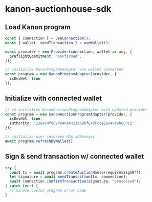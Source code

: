 # kanon-auctionhouse-sdk

## Load Kanon program
```typescript
const { connection } = useConnection();
const { wallet, sendTransaction } = useWallet();

const provider = new Provider(connection, wallet as any, {
  preflightCommitment: "confirmed",
});

// initialize KanonProgramAdapter w/o wallet connected
const program = new KanonProgramAdapter(provider, {
  isDevNet: true
});
```

## Initialize with connected wallet
```typescript
// re-initialize KanonAuctionProgramAdapter with updated provider
const program = new KanonAuctionProgramAdapter(provider, {
  isDevNet: true,
  authority: "2JG4FMfu8Vx84RamR2jz6BhfE4dFcteEux4xawh6LPCZ"
});

// initialize user reserved PDA addresses
await program.refreshByWallet();
```

## Sign & send transaction w/ connected wallet
```typescript
try {
  const tx = await program.createAuctionHouse(requiresSignOff); 
  let signature = await sendTransaction(tx, connection);
  await connection.confirmTransaction(signature, "processed");
} catch (err) {
  // handle custom program error code
}
``` 